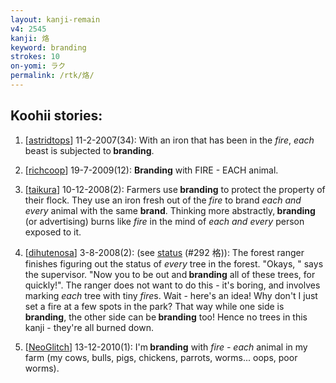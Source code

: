 ```yaml
---
layout: kanji-remain
v4: 2545
kanji: 烙
keyword: branding
strokes: 10
on-yomi: ラク
permalink: /rtk/烙/
---
```


## Koohii stories: 

1) [<a href="http://kanji.koohii.com/profile/astridtops">astridtops</a>] 11-2-2007(34): With an iron that has been in the <em>fire</em>, <em>each</em> beast is subjected to<strong> branding</strong>.

2) [<a href="http://kanji.koohii.com/profile/richcoop">richcoop</a>] 19-7-2009(12): <strong>Branding</strong> with FIRE - EACH animal.

3) [<a href="http://kanji.koohii.com/profile/taikura">taikura</a>] 10-12-2008(2): Farmers use<strong> branding</strong> to protect the property of their flock. They use an iron fresh out of the <em>fire</em> to brand <em>each and every</em> animal with the same <strong>brand</strong>. Thinking more abstractly,<strong> branding</strong> (or advertising) burns like <em>fire</em> in the mind of <em>each and every</em> person exposed to it.

4) [<a href="http://kanji.koohii.com/profile/dihutenosa">dihutenosa</a>] 3-8-2008(2): (see <a href="../v4/292.html">status</a> (#292 格)): The forest ranger finishes figuring out the status of <em>every</em> tree in the forest. &quot;Okays, &quot; says the supervisor. &quot;Now you to be out and<strong> branding</strong> all of these trees, for quickly!&quot;. The ranger does not want to do this - it&#039;s boring, and involves marking <em>each</em> tree with tiny <em>fire</em>s. Wait - here&#039;s an idea! Why don&#039;t I just set a fire at a few spots in the park? That way while one side is<strong> branding</strong>, the other side can be<strong> branding</strong> too! Hence no trees in this kanji - they&#039;re all burned down.

5) [<a href="http://kanji.koohii.com/profile/NeoGlitch">NeoGlitch</a>] 13-12-2010(1): I&#039;m<strong> branding</strong> with <em>fire - each</em> animal in my farm (my cows, bulls, pigs, chickens, parrots, worms... oops, poor worms).

